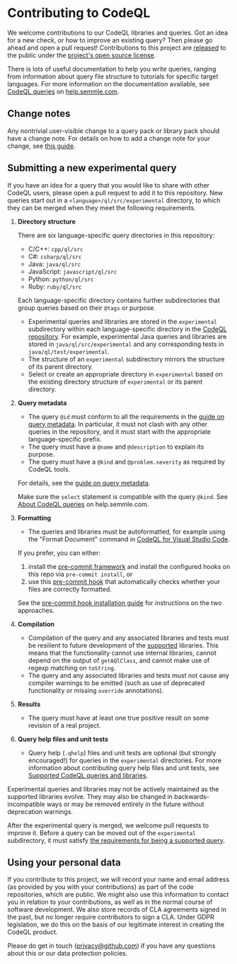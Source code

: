 # Contributing to CodeQL

We welcome contributions to our CodeQL libraries and queries. Got an idea for a new check, or how to improve an existing query? Then please go ahead and open a pull request! Contributions to this project are [released](https://help.github.com/articles/github-terms-of-service/#6-contributions-under-repository-license) to the public under the [project's open source license](LICENSE).

There is lots of useful documentation to help you write queries, ranging from information about query file structure to tutorials for specific target languages. For more information on the documentation available, see [CodeQL queries](https://help.semmle.com/QL/learn-ql/writing-queries/writing-queries.html) on [help.semmle.com](https://help.semmle.com).

## Change notes

Any nontrivial user-visible change to a query pack or library pack should have a change note. For details on how to add a change note for your change, see [this guide](docs/change-notes.md).

## Submitting a new experimental query

If you have an idea for a query that you would like to share with other CodeQL users, please open a pull request to add it to this repository. New queries start out in a `<language>/ql/src/experimental` directory, to which they can be merged when they meet the following requirements.

1. **Directory structure**

    There are six language-specific query directories in this repository:

      * C/C++: `cpp/ql/src`
      * C#: `csharp/ql/src`
      * Java: `java/ql/src`
      * JavaScript: `javascript/ql/src`
      * Python: `python/ql/src`
      * Ruby: `ruby/ql/src`

    Each language-specific directory contains further subdirectories that group queries based on their `@tags` or purpose.
    - Experimental queries and libraries are stored in the `experimental` subdirectory within each language-specific directory in the [CodeQL repository](https://github.com/github/codeql). For example, experimental Java queries and libraries are stored in `java/ql/src/experimental` and any corresponding tests in `java/ql/test/experimental`.
    - The structure of an `experimental` subdirectory mirrors the structure of its parent directory.
    - Select or create an appropriate directory in `experimental` based on the existing directory structure of `experimental` or its parent directory.

2. **Query metadata**

    - The query `@id` must conform to all the requirements in the [guide on query metadata](docs/query-metadata-style-guide.md#query-id-id). In particular, it must not clash with any other queries in the repository, and it must start with the appropriate language-specific prefix.
    - The query must have a `@name` and `@description` to explain its purpose.
    - The query must have a `@kind` and `@problem.severity` as required by CodeQL tools.

    For details, see the [guide on query metadata](docs/query-metadata-style-guide.md).

    Make sure the `select` statement is compatible with the query `@kind`. See [About CodeQL queries](https://codeql.github.com/docs/writing-codeql-queries/about-codeql-queries/#select-clause) on help.semmle.com.

3. **Formatting**

    - The queries and libraries must be autoformatted, for example using the "Format Document" command in [CodeQL for Visual Studio Code](https://help.semmle.com/codeql/codeql-for-vscode/procedures/about-codeql-for-vscode.html).

    If you prefer, you can either:
    1. install the [pre-commit framework](https://pre-commit.com/) and install the configured hooks on this repo via `pre-commit install`, or
    2. use this [pre-commit hook](misc/scripts/pre-commit) that automatically checks whether your files are correctly formatted.

    See the [pre-commit hook installation guide](docs/pre-commit-hook-setup.md) for instructions on the two approaches.

4. **Compilation**

    - Compilation of the query and any associated libraries and tests must be resilient to future development of the [supported](docs/supported-queries.md) libraries. This means that the functionality cannot use internal libraries, cannot depend on the output of `getAQlClass`, and cannot make use of regexp matching on `toString`.
    - The query and any associated libraries and tests must not cause any compiler warnings to be emitted (such as use of deprecated functionality or missing `override` annotations).

5. **Results**

    - The query must have at least one true positive result on some revision of a real project.

6. **Query help files and unit tests**

	- Query help (`.qhelp`) files and unit tests are optional (but strongly encouraged!) for queries in the `experimental` directories. For more information about contributing query help files and unit tests, see [Supported CodeQL queries and libraries](docs/supported-queries.md).

Experimental queries and libraries may not be actively maintained as the supported libraries evolve. They may also be changed in backwards-incompatible ways or may be removed entirely in the future without deprecation warnings.

After the experimental query is merged, we welcome pull requests to improve it. Before a query can be moved out of the `experimental` subdirectory, it must satisfy [the requirements for being a supported query](docs/supported-queries.md).

## Using your personal data

If you contribute to this project, we will record your name and email address (as provided by you with your contributions) as part of the code repositories, which are public. We might also use this information to contact you in relation to your contributions, as well as in the normal course of software development. We also store records of CLA agreements signed in the past, but no longer require contributors to sign a CLA. Under GDPR legislation, we do this on the basis of our legitimate interest in creating the CodeQL product.

Please do get in touch (privacy@github.com) if you have any questions about this or our data protection policies.
